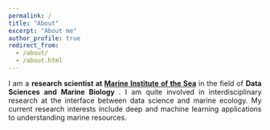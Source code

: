 ```yaml
---
permalink: /
title: "About"
excerpt: "About me"
author_profile: true
redirect_from: 
  - /about/
  - /about.html
---
```


<div style="text-align: justify">   

I am a <strong>research scientist at <a href="http://www.imarpe.gob.pe/">Marine Institute of the Sea</a></strong> in the field of  <strong>Data Sciences and Marine Biology </strong>. I am quite involved in interdisciplinary research at the interface between data science and marine ecology. My current research interests include deep and machine learning applications to understanding marine resources. 

